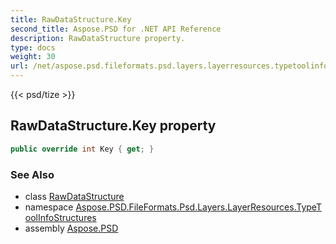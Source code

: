 ```yaml
---
title: RawDataStructure.Key
second_title: Aspose.PSD for .NET API Reference
description: RawDataStructure property. 
type: docs
weight: 30
url: /net/aspose.psd.fileformats.psd.layers.layerresources.typetoolinfostructures/rawdatastructure/key/
---
```

{{< psd/tize >}}
## RawDataStructure.Key property

```csharp
public override int Key { get; }
```

### See Also

* class [RawDataStructure](../)
* namespace [Aspose.PSD.FileFormats.Psd.Layers.LayerResources.TypeToolInfoStructures](../../rawdatastructure/)
* assembly [Aspose.PSD](../../../)


